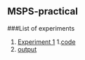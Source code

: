 ## MSPS-practical

###List of experiments
1. [Experiment 1](https://github.com/suryanshshukla10/MSPS-practical)
  1.[code](https://github.com/suryanshshukla10/MSPS-practical/tree/main/experiment-1/code)
  2. [output](https://github.com/suryanshshukla10/MSPS-practical/tree/main/experiment-1/fig-exp1)
